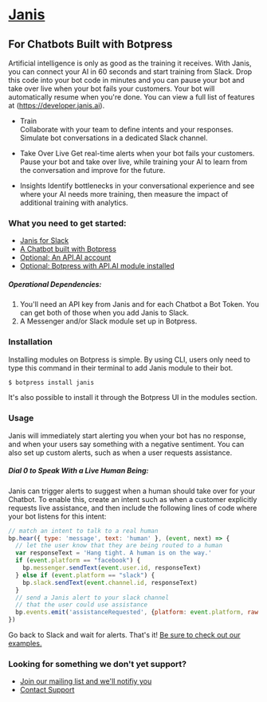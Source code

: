 # [Janis](https://developer.Janis.ai)
## For Chatbots Built with Botpress

Artificial intelligence is only as good as the training it receives. With Janis, you can connect your AI in 60 seconds and start training from Slack.  Drop this code into your bot code in minutes and you can pause your bot and take over live when your bot fails your customers.  Your bot will automatically resume when you're done.  You can view a full list of features at (https://developer.janis.ai).

* Train   
Collaborate with your team to define intents and your responses. Simulate bot conversations in a dedicated Slack channel.

* Take Over Live
Get real-time alerts when your bot fails your customers. Pause your bot and take over live, while training your AI to learn from the conversation and improve for the future.

* Insights
Identify bottlenecks in your conversational experience and see where your AI needs more training, then measure the impact of additional training with analytics.

### What you need to get started:
* [Janis for Slack](https://slack.janis.ai)
* [A Chatbot built with Botpress](https://botpress.io/)
* [Optional: An API.AI account](http://www.api.ai) 
* [Optional: Botpress with API.AI module installed](https://botpress.io/)

##### Operational Dependencies:
1.  You'll need an API key from Janis and for each Chatbot a Bot Token.  You can get both of those when you add Janis to Slack.
2.  A Messenger and/or Slack module set up in Botpress. 


### Installation
Installing modules on Botpress is simple. By using CLI, users only need to type this command in their terminal to add Janis module to their bot.
```bash
$ botpress install janis
```
It's also possible to install it through the Botpress UI in the modules section.


### Usage
Janis will immediately start alerting you when your bot has no response, and when your users say something with a negative sentiment. You can also set up custom alerts, such as when a user requests assistance.

##### Dial 0 to Speak With a Live Human Being:

Janis can trigger alerts to suggest when a human should take over for your Chatbot. To enable this, create an intent such as when a customer explicitly requests live assistance, and then include the following lines of code where your bot listens for this intent:

```javascript
// match an intent to talk to a real human
bp.hear({ type: 'message', text: 'human' }, (event, next) => {
  // let the user know that they are being routed to a human
  var responseText = 'Hang tight. A human is on the way.'
  if (event.platform == "facebook") {
    bp.messenger.sendText(event.user.id, responseText)
  } else if (event.platform == "slack") {
    bp.slack.sendText(event.channel.id, responseText)
  }
  // send a Janis alert to your slack channel
  // that the user could use assistance
  bp.events.emit('assistanceRequested', {platform: event.platform, raw: event.raw})
})
```


Go back to Slack and wait for alerts. That's it! 
[Be sure to check out our examples.](./examples/)


### Looking for something we don't yet support?  
* [Join our mailing list and we'll notifiy you](https://www.janis.ai)
* [Contact Support](mailto:support@janis.ai)
